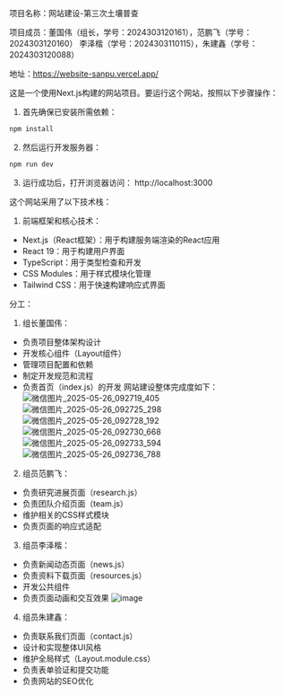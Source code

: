 项目名称：网站建设-第三次土壤普查

项目成员：董国伟（组长，学号：2024303120161），范鹏飞（学号：2024303120160）
         李泽楷（学号：2024303110115），朱建鑫（学号：2024303120088）

地址：https://website-sanpu.vercel.app/

这是一个使用Next.js构建的网站项目。要运行这个网站，按照以下步骤操作：

1. 首先确保已安装所需依赖：

```bash
npm install
```
2. 然后运行开发服务器：

```bash
npm run dev
```
3. 运行成功后，打开浏览器访问： http://localhost:3000

这个网站采用了以下技术栈：
1. 前端框架和核心技术：
- Next.js（React框架）：用于构建服务端渲染的React应用
- React 19：用于构建用户界面
- TypeScript：用于类型检查和开发
- CSS Modules：用于样式模块化管理
- Tailwind CSS：用于快速构建响应式界面

分工：

1. 组长董国伟：
- 负责项目整体架构设计
- 开发核心组件（Layout组件）
- 管理项目配置和依赖
- 制定开发规范和流程
- 负责首页（index.js）的开发
网站建设整体完成度如下：
![微信图片_2025-05-26_092719_405](https://github.com/user-attachments/assets/f20db89e-9dc1-464b-8d9f-10378beec104)
![微信图片_2025-05-26_092725_298](https://github.com/user-attachments/assets/71f4d269-3653-47bd-8ca9-f811269fd51d)
![微信图片_2025-05-26_092728_192](https://github.com/user-attachments/assets/66c2ca58-dd57-4063-aa58-af2d411bf83b)
![微信图片_2025-05-26_092730_668](https://github.com/user-attachments/assets/faef0561-9ff9-45d3-86a1-39adecc02992)
![微信图片_2025-05-26_092733_594](https://github.com/user-attachments/assets/572f0b2d-43a8-4b23-adbf-d955b34c6846)
![微信图片_2025-05-26_092736_788](https://github.com/user-attachments/assets/b51fea27-8c46-45a2-a621-9a5c12071c24)

2. 组员范鹏飞：
- 负责研究进展页面（research.js）
- 负责团队介绍页面（team.js）
- 维护相关的CSS样式模块
- 负责页面的响应式适配

3. 组员李泽楷：
- 负责新闻动态页面（news.js）
- 负责资料下载页面（resources.js）
- 开发公共组件
- 负责页面动画和交互效果
![image](https://github.com/user-attachments/assets/f465a8b4-dd69-4d3a-ac09-ad183031394a)

4. 组员朱建鑫：
- 负责联系我们页面（contact.js）
- 设计和实现整体UI风格
- 维护全局样式（Layout.module.css）
- 负责表单验证和提交功能
- 负责网站的SEO优化

        

